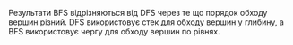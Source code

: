Результати BFS відрізняються від DFS через те що порядок обходу вершин різний. DFS використовує стек для обходу вершин у глибину, а BFS використовує чергу для обходу вершин по рівнях.